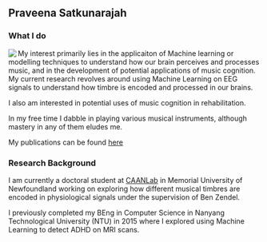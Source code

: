 ## Praveena Satkunarajah

### What I do
<img align = "left" src="https://github.com/spraveena/spraveena/assets/10113006/6d1932cf-2637-42b1-a174-bca19c1ce71e" >
My interest primarily lies in the applicaiton of Machine learning or modelling techniques to understand how our brain perceives and processes music, and in the development of potential applications of music cognition. My current research revolves around using Machine Learning on EEG signals to understand how timbre is encoded and processed in our brains. 

I also am interested in potential uses of music cognition in rehabilitation.

In my free time I dabble in playing various musical instruments, although mastery in any of them eludes me.

My publications can be found [here](publications.md)








### Research Background

I am currently a doctoral student at [CAANLab](https://caanlab.ca) in Memorial University of Newfoundland working on exploring how different musical timbres are encoded in physiological signals under the supervision of Ben Zendel.

I previously completed my BEng in Computer Science in Nanyang Technological University (NTU) in 2015 where I explored using Machine Learning to detect ADHD on MRI scans.




<!--
Here are some ideas to get you started:

- 🔭 I’m currently working on ...
- 🌱 I’m currently learning ...
- 👯 I’m looking to collaborate on ...
- 🤔 I’m looking for help with ...
- 💬 Ask me about ...
- 📫 How to reach me: ...
- 😄 Pronouns: ...
- ⚡ Fun fact: ...
-->
